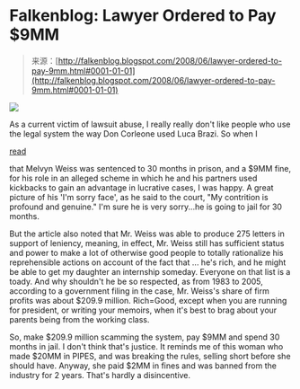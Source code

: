 <!--yml
category: 未分类
date: 2024-05-12 23:16:46
-->

# Falkenblog: Lawyer Ordered to Pay $9MM

> 来源：[http://falkenblog.blogspot.com/2008/06/lawyer-ordered-to-pay-9mm.html#0001-01-01](http://falkenblog.blogspot.com/2008/06/lawyer-ordered-to-pay-9mm.html#0001-01-01)

[![](img/5c2d1041bf149f3287574940842f066f.png)](https://blogger.googleusercontent.com/img/b/R29vZ2xl/AVvXsEjFbTV_Xz-qnk571tMaTnDH8mCPl6ENyMN8HAdCrn-5RgZKDxuxQL3omJ2jiryCmgEGnAxuVQCIkoNKFQroQT5B-VWwdMU5vTYL3-hHDlF9koIQdKBM8dmL4TubC6qbE4-JbwvrnQ/s1600-h/weiss.jpg)

As a current victim of lawsuit abuse, I really really don't like people who use the legal system the way Don Corleone used Luca Brazi. So when I

[read](http://online.wsj.com/article/SB121241603603237831.html?mod=hps_us_whats_news)

that Melvyn Weiss was sentenced to 30 months in prison, and a $9MM fine, for his role in an alleged scheme in which he and his partners used kickbacks to gain an advantage in lucrative cases, I was happy. A great picture of his 'I'm sorry face', as he said to the court, "My contrition is profound and genuine." I'm sure he is very sorry...he is going to jail for 30 months.

But the article also noted that Mr. Weiss was able to produce 275 letters in support of leniency, meaning, in effect, Mr. Weiss still has sufficient status and power to make a lot of otherwise good people to totally rationalize his reprehensible actions on account of the fact that ... he's rich, and he might be able to get my daughter an internship someday. Everyone on that list is a toady. And why shouldn't he be so respected, as from 1983 to 2005, according to a government filing in the case, Mr. Weiss's share of firm profits was about $209.9 million. Rich=Good, except when you are running for president, or writing your memoirs, when it's best to brag about your parents being from the working class.

So, make $209.9 million scamming the system, pay $9MM and spend 30 months in jail. I don't think that's justice. It reminds me of this woman who made $20MM in PIPES, and was breaking the rules, selling short before she should have. Anyway, she paid $2MM in fines and was banned from the industry for 2 years. That's hardly a disincentive.